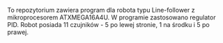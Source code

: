 To repozytorium zawiera program dla robota typu Line-follower z mikroprocesorem ATXMEGA16A4U.
W programie zastosowano regulator PID.
Robot posiada 11 czujników - 5 po lewej stronie, 1 na środku i 5 po prawej.
